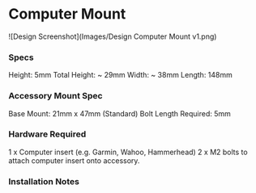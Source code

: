 # Computer Mount

![Design Screenshot](Images/Design Computer Mount v1.png)

### Specs
Height: 5mm
Total Height: ~ 29mm
Width: ~ 38mm
Length: 148mm

### Accessory Mount Spec
Base Mount: 21mm x 47mm (Standard)
Bolt Length Required: 5mm

### Hardware Required
1 x Computer insert (e.g. Garmin, Wahoo, Hammerhead)
2 x M2 bolts to attach computer insert onto accessory.

### Installation Notes


### 
